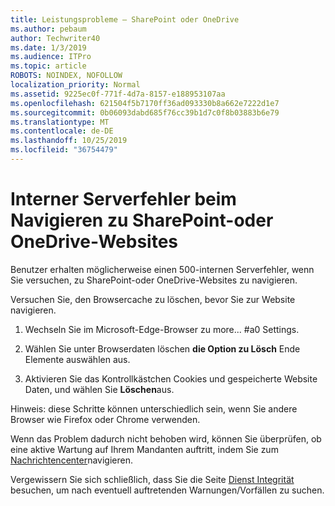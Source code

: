 ```yaml
---
title: Leistungsprobleme – SharePoint oder OneDrive
ms.author: pebaum
author: Techwriter40
ms.date: 1/3/2019
ms.audience: ITPro
ms.topic: article
ROBOTS: NOINDEX, NOFOLLOW
localization_priority: Normal
ms.assetid: 9225ec0f-771f-4d7a-8157-e188953107aa
ms.openlocfilehash: 621504f5b7170ff36ad093330b8a662e7222d1e7
ms.sourcegitcommit: 0b06093dabd685f76cc39b1d7c0f8b03883b6e79
ms.translationtype: MT
ms.contentlocale: de-DE
ms.lasthandoff: 10/25/2019
ms.locfileid: "36754479"
---
```

# <a name="internal-server-error-when-navigating-to-sharepoint-or-onedrive-sites"></a>Interner Serverfehler beim Navigieren zu SharePoint-oder OneDrive-Websites

Benutzer erhalten möglicherweise einen 500-internen Serverfehler, wenn Sie versuchen, zu SharePoint-oder OneDrive-Websites zu navigieren. 

Versuchen Sie, den Browsercache zu löschen, bevor Sie zur Website navigieren.


1. Wechseln Sie im Microsoft-Edge-Browser zu more... #a0 Settings.

2. Wählen Sie unter Browserdaten löschen **die Option zu Lösch** Ende Elemente auswählen aus.

3. Aktivieren Sie das Kontrollkästchen Cookies und gespeicherte Website Daten, und wählen Sie **Löschen**aus.

Hinweis: diese Schritte können unterschiedlich sein, wenn Sie andere Browser wie Firefox oder Chrome verwenden.

Wenn das Problem dadurch nicht behoben wird, können Sie überprüfen, ob eine aktive Wartung auf Ihrem Mandanten auftritt, indem Sie zum [Nachrichtencenter](https://portal.office.com/adminportal/home#/MessageCenter)navigieren.

Vergewissern Sie sich schließlich, dass Sie die Seite [Dienst Integrität](https://portal.office.com/adminportal/home#/servicehealth) besuchen, um nach eventuell auftretenden Warnungen/Vorfällen zu suchen.

